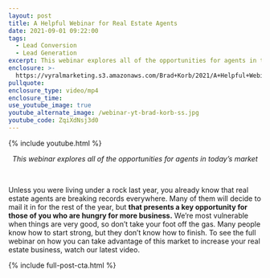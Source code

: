 ```yaml
---
layout: post
title: A Helpful Webinar for Real Estate Agents
date: 2021-09-01 09:22:00
tags:
  - Lead Conversion
  - Lead Generation
excerpt: This webinar explores all of the opportunities for agents in today’s market
enclosure: >-
  https://vyralmarketing.s3.amazonaws.com/Brad+Korb/2021/A+Helpful+Webinar+for+Real+Estate+Agents+(1).mp4
pullquote:
enclosure_type: video/mp4
enclosure_time:
use_youtube_image: true
youtube_alternate_image: /webinar-yt-brad-korb-ss.jpg
youtube_code: ZqiXdNsj3d0
---
```

{% include youtube.html %}

<center><em>This webinar explores all of the opportunities for agents in today&rsquo;s market</em></center>

&nbsp;

Unless you were living under a rock last year, you already know that real estate agents are breaking records everywhere. Many of them will decide to mail it in for the rest of the year, but **that presents a key opportunity for those of you who are hungry for more business.** We’re most vulnerable when things are very good, so don’t take your foot off the gas. Many people know how to start strong, but they don’t know how to finish. To see the full webinar on how you can take advantage of this market to increase your real estate business, watch our latest video.

{% include full-post-cta.html %}
